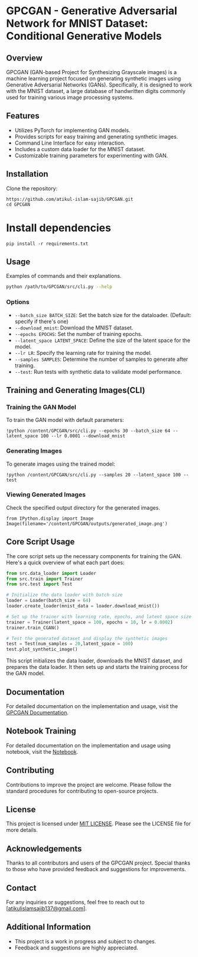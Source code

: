 # GPCGAN - Generative Adversarial Network for MNIST Dataset: Conditional Generative Models

## Overview

GPCGAN (GAN-based Project for Synthesizing Grayscale images) is a machine learning project focused on generating synthetic images using Generative Adversarial Networks (GANs). Specifically, it is designed to work with the MNIST dataset, a large database of handwritten digits commonly used for training various image processing systems.

## Features

- Utilizes PyTorch for implementing GAN models.
- Provides scripts for easy training and generating synthetic images.
- Command Line Interface for easy interaction.
- Includes a custom data loader for the MNIST dataset.
- Customizable training parameters for experimenting with GAN.

## Installation

Clone the repository:

```
https://github.com/atikul-islam-sajib/GPCGAN.git
cd GPCGAN
```

# Install dependencies

```
pip install -r requirements.txt
```

## Usage

Examples of commands and their explanations.

```bash
python /path/to/GPCGAN/src/cli.py --help
```

### Options

- `--batch_size BATCH_SIZE`: Set the batch size for the dataloader. (Default: specify if there's one)
- `--download_mnist`: Download the MNIST dataset.
- `--epochs EPOCHS`: Set the number of training epochs.
- `--latent_space LATENT_SPACE`: Define the size of the latent space for the model.
- `--lr LR`: Specify the learning rate for training the model.
- `--samples SAMPLES`: Determine the number of samples to generate after training.
- `--test`: Run tests with synthetic data to validate model performance.

## Training and Generating Images(CLI)

### Training the GAN Model

To train the GAN model with default parameters:

```
!python /content/GPCGAN/src/cli.py --epochs 30 --batch_size 64 --latent_space 100 --lr 0.0001 --download_mnist
```

### Generating Images

To generate images using the trained model:

```
!python /content/GPCGAN/src/cli.py --samples 20 --latent_space 100 --test
```

### Viewing Generated Images

Check the specified output directory for the generated images.

```
from IPython.display import Image
Image(filename='/content/GPCGAN/outputs/generated_image.png')
```

## Core Script Usage

The core script sets up the necessary components for training the GAN. Here's a quick overview of what each part does:

```python
from src.data_loader import Loader
from src.train import Trainer
from src.test import Test

# Initialize the data loader with batch size
loader = Loader(batch_size = 64)
loader.create_loader(mnist_data = loader.download_mnist())

# Set up the trainer with learning rate, epochs, and latent space size
trainer = Trainer(latent_space = 100, epochs = 10, lr = 0.0002)
trainer.train_CGAN()

# Test the generated dataset and display the synthetic images
test = Test(num_samples = 20,latent_space = 100)
test.plot_synthetic_image()
```

This script initializes the data loader, downloads the MNIST dataset, and prepares the data loader. It then sets up and starts the training process for the GAN model.

## Documentation

For detailed documentation on the implementation and usage, visit the [GPCGAN Documentation](https://atikul-islam-sajib.github.io/GPDSG-deploy/).

## Notebook Training

For detailed documentation on the implementation and usage using notebook, visit the [Notebook](https://github.com/atikul-islam-sajib/GPCGAN/blob/main/notebooks/ModelTrain-CGAN.ipynb).

## Contributing

Contributions to improve the project are welcome. Please follow the standard procedures for contributing to open-source projects.

## License

This project is licensed under [MIT LICENSE](https://github.com/atikul-islam-sajib/GPCGAN/blob/main/LICENSE). Please see the LICENSE file for more details.

## Acknowledgements

Thanks to all contributors and users of the GPCGAN project. Special thanks to those who have provided feedback and suggestions for improvements.

## Contact

For any inquiries or suggestions, feel free to reach out to [atikulislamsajib137@gmail.com].

## Additional Information

- This project is a work in progress and subject to changes.
- Feedback and suggestions are highly appreciated.
